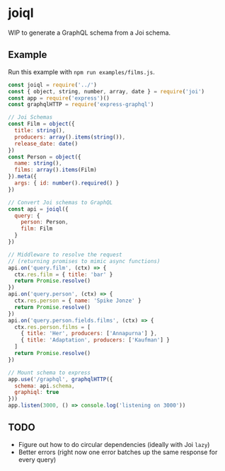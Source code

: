 # joiql

WIP to generate a GraphQL schema from a Joi schema.

## Example

Run this example with `npm run examples/films.js`.

````javascript
const joiql = require('../')
const { object, string, number, array, date } = require('joi')
const app = require('express')()
const graphqlHTTP = require('express-graphql')

// Joi Schemas
const Film = object({
  title: string(),
  producers: array().items(string()),
  release_date: date()
})
const Person = object({
  name: string(),
  films: array().items(Film)
}).meta({
  args: { id: number().required() }
})

// Convert Joi schemas to GraphQL
const api = joiql({
  query: {
    person: Person,
    film: Film
  }
})

// Middleware to resolve the request
// (returning promises to mimic async functions)
api.on('query.film', (ctx) => {
  ctx.res.film = { title: 'bar' }
  return Promise.resolve()
})
api.on('query.person', (ctx) => {
  ctx.res.person = { name: 'Spike Jonze' }
  return Promise.resolve()
})
api.on('query.person.fields.films', (ctx) => {
  ctx.res.person.films = [
    { title: 'Her', producers: ['Annapurna'] },
    { title: 'Adaptation', producers: ['Kaufman'] }
  ]
  return Promise.resolve()
})

// Mount schema to express
app.use('/graphql', graphqlHTTP({
  schema: api.schema,
  graphiql: true
}))
app.listen(3000, () => console.log('listening on 3000'))
````

## TODO

* Figure out how to do circular dependencies (ideally with Joi `lazy`)
* Better errors (right now one error batches up the same response for every query)
